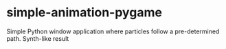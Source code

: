 # simple-animation-pygame
Simple Python window application where particles follow a pre-determined path. Synth-like result 
